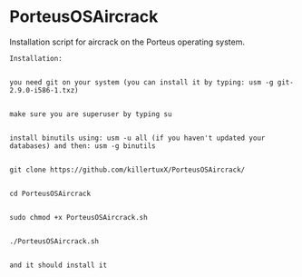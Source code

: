 # PorteusOSAircrack
Installation script for aircrack on the Porteus operating system.

	Installation: 


	you need git on your system (you can install it by typing: usm -g git-2.9.0-i586-1.txz)


	make sure you are superuser by typing su 


	install binutils using: usm -u all (if you haven't updated your databases) and then: usm -g binutils 


	git clone https://github.com/killertuxX/PorteusOSAircrack/


	cd PorteusOSAircrack


	sudo chmod +x PorteusOSAircrack.sh 


	./PorteusOSAircrack.sh 


	and it should install it
